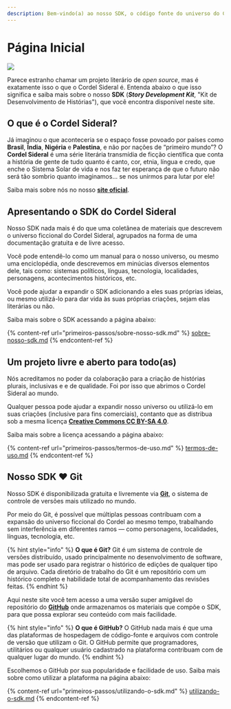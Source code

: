```yaml
---
description: Bem-vindo(a) ao nosso SDK, o código fonte do universo do Cordel Sideral.
---
```


# Página Inicial

![](<.gitbook/assets/cs\_01 (1).jpg>)

Parece estranho chamar um projeto literário de _open source_, mas é exatamente isso o que o Cordel Sideral é. Entenda abaixo o que isso significa e saiba mais sobre o nosso **SDK** (_**Story Development Kit**_, "Kit de Desenvolvimento de Histórias"), que você encontra disponível neste site.

## O que é o Cordel Sideral?

Já imaginou o que aconteceria se o espaço fosse povoado por países como **Brasil**, **Índia**, **Nigéria** e **Palestina**, e não por nações de “primeiro mundo”? O **Cordel Sideral** é uma série literária transmídia de ficção científica que conta a história de gente de tudo quanto é canto, cor, etnia, língua e credo, que enche o Sistema Solar de vida e nos faz ter esperança de que o futuro não será tão sombrio quanto imaginamos... se nos unirmos para lutar por ele!

Saiba mais sobre nós no nosso [**site oficial**](https://cordelsiderla.com).

## Apresentando o SDK do Cordel Sideral

Nosso SDK nada mais é do que uma coletânea de materiais que descrevem o universo ficcional do Cordel Sideral, agrupados na forma de uma documentação gratuita e de livre acesso.

Você pode entendê-lo como um manual para o nosso universo, ou mesmo uma enciclopédia, onde descrevemos em minúcias diversos elementos dele, tais como: sistemas políticos, línguas, tecnologia, localidades, personagens, acontecimentos históricos, etc.

Você pode ajudar a expandir o SDK adicionando a eles suas próprias ideias, ou mesmo utilizá-lo para dar vida às suas próprias criações, sejam elas literárias ou não.

Saiba mais sobre o SDK acessando a página abaixo:

{% content-ref url="primeiros-passos/sobre-nosso-sdk.md" %}
[sobre-nosso-sdk.md](primeiros-passos/sobre-nosso-sdk.md)
{% endcontent-ref %}

## Um projeto livre e aberto para todo(as)

Nós acreditamos no poder da colaboração para a criação de histórias plurais, inclusivas e e de qualidade. Foi por isso que abrimos o Cordel Sideral ao mundo.

Qualquer pessoa pode ajudar a expandir nosso universo ou utilizá-lo em suas criações (inclusive para fins comerciais), contanto que as distribua sob a mesma licença [**Creative Commons CC BY-SA 4.0**](https://creativecommons.org/licenses/by-sa/4.0/deed.pt\_BR).

Saiba mais sobre a licença acessando a página abaixo:

{% content-ref url="primeiros-passos/termos-de-uso.md" %}
[termos-de-uso.md](primeiros-passos/termos-de-uso.md)
{% endcontent-ref %}

## Nosso SDK :heart: Git

Nosso SDK é disponibilizada gratuita e livremente via [**Git**](https://pt.wikipedia.org/wiki/Git), o sistema de controle de versões mais utilizado no mundo.

Por meio do Git, é possível que múltiplas pessoas contribuam com a expansão do universo ficcional do Cordel ao mesmo tempo, trabalhando sem interferência em diferentes ramos — como personagens, localidades, línguas, tecnologia, etc.

{% hint style="info" %}
**O que é Git?** Git é um sistema de controle de versões distribuído, usado principalmente no desenvolvimento de software, mas pode ser usado para registrar o histórico de edições de qualquer tipo de arquivo. Cada diretório de trabalho do Git é um repositório com um histórico completo e habilidade total de acompanhamento das revisões feitas.
{% endhint %}

Aqui neste site você tem acesso a uma versão super amigável do repositório do [**GitHub**](https://pt.wikipedia.org/wiki/GitHub) onde armazenamos os materiais que compõe o SDK, para que possa explorar seu conteúdo com mais facilidade.

{% hint style="info" %}
**O que é GitHub?** O GitHub nada mais é que uma das plataformas de hospedagem de código-fonte e arquivos com controle de versão que utilizam o Git. O GitHub permite que programadores, utilitários ou qualquer usuário cadastrado na plataforma contribuam com de qualquer lugar do mundo.
{% endhint %}

Escolhemos o GitHub por sua popularidade e facilidade de uso. Saiba mais sobre como utilizar a plataforma na página abaixo:

{% content-ref url="primeiros-passos/utilizando-o-sdk.md" %}
[utilizando-o-sdk.md](primeiros-passos/utilizando-o-sdk.md)
{% endcontent-ref %}
